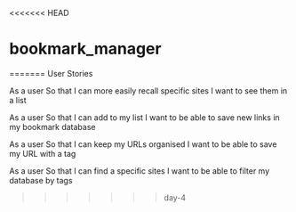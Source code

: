 <<<<<<< HEAD
# bookmark_manager
=======
User Stories

As a user
So that I can more easily recall specific sites
I want to see them in a list

As a user
So that I can add to my list
I want to be able to save new links in my bookmark database

As a user
So that I can keep my URLs organised
I want to be able to save my URL with a tag

As a user
So that I can find a specific sites
I want to be able to filter my database by tags
>>>>>>> day-4

